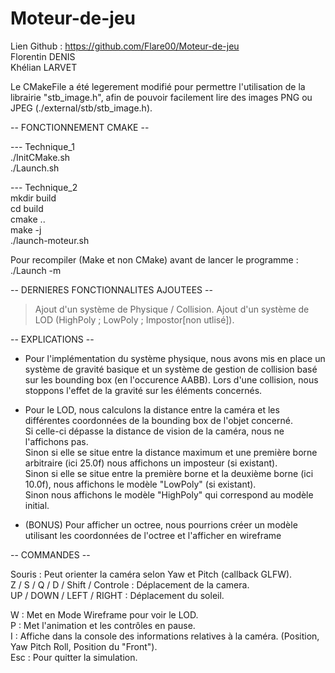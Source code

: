 # Moteur-de-jeu
Lien Github : https://github.com/Flare00/Moteur-de-jeu  
Florentin DENIS  
Khélian LARVET  

Le CMakeFile a été legerement modifié pour permettre l'utilisation de la librairie "stb_image.h",
afin de pouvoir facilement lire des images PNG ou JPEG (./external/stb/stb_image.h).

-- FONCTIONNEMENT CMAKE  --  

--- Technique_1  
./InitCMake.sh  
./Launch.sh  

--- Technique_2  
mkdir build  
cd build  
cmake ..  
make -j  
./launch-moteur.sh  

Pour recompiler (Make et non CMake) avant de lancer le programme :  
./Launch -m  

-- DERNIERES FONCTIONNALITES AJOUTEES --  

> Ajout d'un système de Physique / Collision.
> Ajout d'un système de LOD (HighPoly ; LowPoly ; Impostor[non utlisé]).


-- EXPLICATIONS --  

- Pour l'implémentation du système physique, nous avons mis en place un système de gravité basique et un système de gestion de collision
basé sur les bounding box (en l'occurence AABB). Lors d'une collision, nous stoppons l'effet de la gravité sur les éléments concernés.  

- Pour le LOD, nous calculons la distance entre la caméra et les différentes coordonnées de la bounding box de l'objet concerné.  
Si celle-ci dépasse la distance de vision de la caméra, nous ne l'affichons pas.  
Sinon si elle se situe entre la distance maximum et une première borne arbitraire (ici 25.0f) nous affichons un imposteur (si existant).  
Sinon si elle se situe entre la première borne et la deuxième borne (ici 10.0f), nous affichons le modèle "LowPoly" (si existant).  
Sinon nous affichons le modèle "HighPoly" qui correspond au modèle initial.  

- (BONUS) Pour afficher un octree, nous pourrions créer un modèle utilisant les coordonnées de l'octree et l'afficher en wireframe


-- COMMANDES --  

Souris : Peut orienter la caméra selon Yaw et Pitch (callback GLFW).  
Z / S / Q / D / Shift / Controle : Déplacement de la camera.  
UP / DOWN / LEFT / RIGHT : Déplacement du soleil.  

W : Met en Mode Wireframe pour voir le LOD.  
P : Met l'animation et les contrôles en pause.  
I : Affiche dans la console des informations relatives à la caméra. (Position, Yaw Pitch Roll, Position du "Front").  
Esc : Pour quitter la simulation.  
